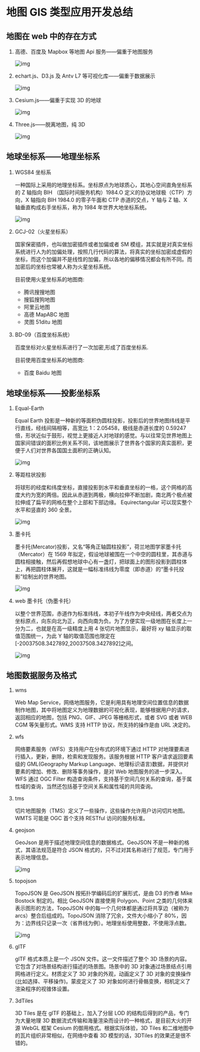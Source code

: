 # 地图 GIS 类型应用开发总结

## 地图在 web 中的存在方式

1. 高德、百度及 Mapbox 等地图 Api 服务——偏重于地图服务

   ![img](/images/blogs/blog/gis/1.png)

2. echart.js、D3.js 及 Antv L7 等可视化库——偏重于数据展示

   ![img](/images/blogs/blog/gis/2.png)

3. Cesium.js——偏重于实现 3D 的地球

   ![img](/images/blogs/blog/gis/3.png)

4. Three.js——脱离地图，纯 3D

   ![img](/images/blogs/blog/gis/4.png)

## 地球坐标系——地理坐标系

1. WGS84 坐标系

   一种国际上采用的地理坐标系。坐标原点为地球质心，其地心空间直角坐标系的 Z 轴指向 BIH （国际时间服务机构）1984.O 定义的协议地球极（CTP）方向，X 轴指向 BIH 1984.0 的零子午面和 CTP 赤道的交点，Y 轴与 Z 轴、X 轴垂直构成右手坐标系，称为 1984 年世界大地坐标系统。

   ![img](/images/blogs/blog/gis/5.png)

2. GCJ-02（火星坐标系）

   国家保密插件，也叫做加密插件或者加偏或者 SM 模组，其实就是对真实坐标系统进行人为的加偏处理，按照几行代码的算法，将真实的坐标加密成虚假的坐标，而这个加偏并不是线性的加偏，所以各地的偏移情况都会有所不同。而加密后的坐标也常被人称为火星坐标系统。

   目前使用火星坐标系的地图商:

   - 腾讯搜搜地图
   - 搜狐搜狗地图
   - 阿里云地图
   - 高德 MapABC 地图
   - 灵图 51ditu 地图

3. BD-09（百度坐标系统）

   百度坐标对火星坐标系进行了一次加密,形成了百度坐标系.

   目前使用百度坐标系的地图商:

   - 百度 Baidu 地图

## 地球坐标系——投影坐标系

1. Equal-Earth

   Equal Earth 投影是一种新的等面积伪圆柱投影，投影后的世界地图纬线是平行直线，经线间隔相等，高宽比 1：2.05458，极线是赤道长度的 0.59247 倍，形状近似于鼓形，视觉上更接近人对地球的感觉。与以往常见世界地图上国家间错误的面积比例关系不同，该地图展示了世界各个国家的真实面积，更便于人们对世界各国国土面积的正确认知。

   ![img](/images/blogs/blog/gis/6.png)

2. 等距柱状投影

   将球形的经度和纬度坐标，直接投影到水平和垂直坐标的一格，这个网格的高度大约为宽的两倍。因此从赤道到两极，横向拉伸不断加剧，南北两个极点被拉伸成了扁平的网格在整个上部和下部边缘。 Equirectangular 可以现实整个水平和竖直的 360 全景。

   ![img](/images/blogs/blog/gis/7.png)

3. 墨卡托

   墨卡托(Mercator)投影，又名“等角正轴圆柱投影”，荷兰地图学家墨卡托（Mercator）在 1569 年拟定，假设地球被围在一个中空的圆柱里，其赤道与圆柱相接触，然后再假想地球中心有一盏灯，把球面上的图形投影到圆柱体上，再把圆柱体展开，这就是一幅标准纬线为零度（即赤道）的“墨卡托投影”绘制出的世界地图。

   ![img](/images/blogs/blog/gis/8.png)

4. web 墨卡托（伪墨卡托）

   以整个世界范围，赤道作为标准纬线，本初子午线作为中央经线，两者交点为坐标原点，向东向北为正，向西向南为负。为了方便实现一级地图在长度上一分为二，也就是在高一级精度上用 4 张切片地图显示，最好将 xy 轴显示的取值范围统一，为此 Y 轴的取值范围也限定在[-20037508.3427892,20037508.3427892]之间。

   ![img](/images/blogs/blog/gis/9.png)

## 地图数据服务及格式

1. wms

   Web Map Service，网络地图服务，它是利用具有地理空间位置信息的数据制作地图，其中将地图定义为地理数据的可视化表现，能够根据用户的请求，返回相应的地图，包括 PNG、GIF、JPEG 等栅格形式，或者 SVG 或者 WEB CGM 等矢量形式。WMS 支持 HTTP 协议，所支持的操作是由 URL 决定的。

2. wfs

   网络要素服务（WFS）支持用户在分布式的环境下通过 HTTP 对地理要素进行插入，更新，删除，检索和发现服务。该服务根据 HTTP 客户请求返回要素级的 GML(Geography Markup Language、地理标识语言)数据，并提供对要素的增加、修改、删除等事务操作，是对 Web 地图服务的进一步深入。WFS 通过 OGC Filter 构造查询条件，支持基于空间几何关系的查询，基于属性域的查询，当然还包括基于空间关系和属性域的共同查询。

3. tms

   切片地图服务（TMS）定义了一些操作，这些操作允许用户访问切片地图。WMTS 可能是 OGC 首个支持 RESTful 访问的服务标准。

4. geojson

   GeoJson 是用于描述地理空间信息的数据格式。GeoJSON 不是一种新的格式，其语法规范是符合 JSON 格式的，只不过对其名称进行了规范，专门用于表示地理信息。

   ![img](/images/blogs/blog/gis/10.png)

5. topojson

   TopoJSON 是 GeoJSON 按拓扑学编码后的扩展形式，是由 D3 的作者 Mike Bostock 制定的。相比 GeoJSON 直接使用 Polygon、Point 之类的几何体来表示图形的方法，TopoJSON 中的每一个几何体都是通过将共享边（被称为 arcs）整合后组成的。TopoJSON 消除了冗余，文件大小缩小了 80%，因为：边界线只记录一次（省界线为例）。地理坐标使用整数，不使用浮点数。

   ![img](/images/blogs/blog/gis/11.png)

6. glTF

   glTF 格式本质上是一个 JSON 文件。这一文件描述了整个 3D 场景的内容。它包含了对场景结构进行描述的场景图。场景中的 3D 对象通过场景结点引用网格进行定义。材质定义了 3D 对象的外观，动画定义了 3D 对象的变换操作(比如选择、平移操作)。蒙皮定义了 3D 对象如何进行骨骼变换，相机定义了渲染程序的视锥体设置。

7. 3dTiles

   3D Tiles 是在 glTF 的基础上，加入了分层 LOD 的结构后得到的产品，专门为大量地理 3D 数据流式传输和海量渲染而设计的一种格式，是目前大火的开源 WebGL 框架 Cesium 的御用格式。根据实际体验，3D Tiles 和二维地图中的瓦片组织非常相似，在网络中查看 3D 模型的话，3DTiles 的效果还是很不错的。
